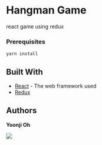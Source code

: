 # Hangman Game

react game using redux


### Prerequisites

```
yarn install
```

## Built With

* [React](https://reactjs.org/docs/) - The web framework used
* [Redux](https://redux.js.org/introduction) 


## Authors

**Yoonji Oh** 

![](https://media.giphy.com/media/1xNmin9IoN6HTeGeyv/giphy.gif)
